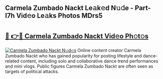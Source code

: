 ## Carmela Zumbado Nackt Le𝚊k𝚎d N𝚞𝚍e - Part-I7h Vid𝚎o Le𝚊ks Photos MDrs5

# <h2><a href="http://fb8m0w9.evod.top/?m=Carmela+Zumbado+Nackt">🔗 👉🔴 Carmela Zumbado Nackt Vid𝚎o Ph𝚘t𝚘s</a></h2>

[![Carmela Zumbado Nackt N𝚞d𝚎s](https://i.imgur.com/8V9OHl7.gif)](http://fb8m0w9.evod.top/?m=Carmela+Zumbado+Nackt)
Online content creator Carmela Zumbado Nackt who has gained popularity for posting lifestyle and dance-related content, including solo and collaborative dance trend performances and mini vlogs. Public figures Carmela Zumbado Nackt are often seen as targets of political attacks. 
